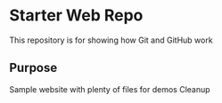 # Starter Web Repo

This repository is for showing how Git and GitHub work

## Purpose

Sample website with plenty of files for demos
Cleanup 